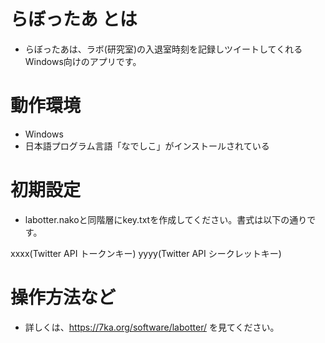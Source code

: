 # らぼったあ とは
* らぼったあは、ラボ(研究室)の入退室時刻を記録しツイートしてくれるWindows向けのアプリです。

# 動作環境
* Windows
* 日本語プログラム言語「なでしこ」がインストールされている

# 初期設定
* labotter.nakoと同階層にkey.txtを作成してください。書式は以下の通りです。

xxxx(Twitter API トークンキー)
yyyy(Twitter API シークレットキー)

# 操作方法など
* 詳しくは、https://7ka.org/software/labotter/ を見てください。
